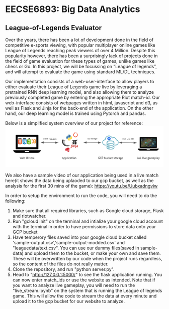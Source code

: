# EECSE6893: Big Data Analytics
## League-of-Legends Evaluator 

Over the years, there has been a lot of development done in the field of competitive e-sports viewing, with popular multiplayer online games like League of Legends reaching peak viewers of over 4 Million. Despite this popularity however, there has been a surprisingly lack of projects done in the field of game evaluation for these types of games, unlike games like chess or Go. In this project, we will be focussing on “League of legends”, and will attempt to evaluate the game using standard ML/DL techniques.


Our implementation consists of a web-user-interface to allow players to either evaluate their League of Legends game live by leveraging a pretrained RNN deep learning model, and also allowing them to analyze previously completed game by entering the appropriate Riot match-id. Our web-interface consists of webpages written in html, javascript and d3, as well as Flask and Jinja for the back-end of the application. On the other hand, our deep learning model is trained using Pytorch and pandas.<br>

Below is a simplified system overview of our project for reference:![System-Overview](https://raw.githubusercontent.com/DwyaneGOGO/LoL-Live-Evaluator/main/templates/Pipeline-web.PNG)

We also have a sample video of our application being used in a live match here(it shows the data being uplaoded to our gcp bucket, as well as the analysis for the first 30 mins of the game): https://youtu.be/Uubxadngviw

In order to setup the environment to run the code, you will need to do the following:
1) Make sure that all required libraries, such as Google cloud storage, Flask and riotwatcher.
2) Run "gcloud init" on the terminal and intialize your google cloud account with the terminal in order to have permissions to store data onto your GCP bucket
3) Have temperory files saved into your google cloud bucket called 'sample-output.csv','sample-output-modded.csv' and "leaguedata/text.csv". You can use our dummy files(saved in sample-data) and upload them to the bucket, or make your own and save them. These will be overwritten by our code when the project runs regardless, so the content of the files do not really matter.
4) Clone the repository, and run "python server.py".
5) Head to "http://127.0.0.1:5000/" to see the flask application running. You can now enter match_ids or use the website as intended. Note that if you want to analyze live gameplay, you will need to run the "live_stream.ipynb" on the system that is running the League of legends game. This will allow the code to stream the data at every minute and upload it to the gcp bucket for our website to analyze. 
